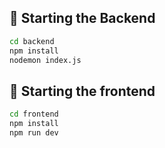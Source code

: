 ## 🚀 Starting the Backend

```bash
cd backend
npm install
nodemon index.js
```
## 🚀 Starting the frontend

```bash
cd frontend
npm install
npm run dev
```
